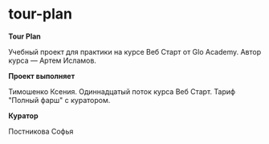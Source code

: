 # tour-plan

**Tour Plan**

Учебный проект для практики на курсе Веб Старт от Glo Academy. Автор курса — Артем Исламов.

**Проект выполняет**

Тимошенко Ксения. Одиннадцатый поток курса Веб Старт. Тариф "Полный фарш" с куратором.

**Куратор**

Постникова Софья
